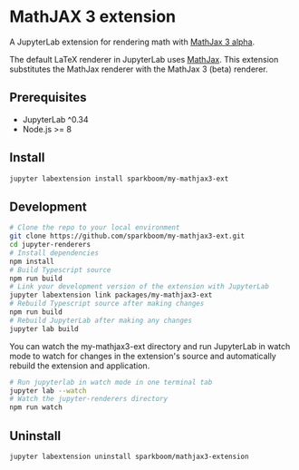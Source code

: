 # MathJAX 3 extension

A JupyterLab extension for rendering math with [MathJax 3 alpha](https://github.com/mathjax/mathjax-v3).

The default LaTeX renderer in JupyterLab uses [MathJax](https://www.mathjax.org/).
This extension substitutes the MathJax renderer with the MathJax 3 (beta) renderer.

## Prerequisites

- JupyterLab ^0.34
- Node.js >= 8

## Install

```bash
jupyter labextension install sparkboom/my-mathjax3-ext
```

## Development

```bash
# Clone the repo to your local environment
git clone https://github.com/sparkboom/my-mathjax3-ext.git
cd jupyter-renderers
# Install dependencies
npm install
# Build Typescript source
npm run build
# Link your development version of the extension with JupyterLab
jupyter labextension link packages/my-mathjax3-ext
# Rebuild Typescript source after making changes
npm run build
# Rebuild JupyterLab after making any changes
jupyter lab build
```

You can watch the my-mathjax3-ext directory and run JupyterLab in watch mode to watch for changes in the extension's source and automatically rebuild the extension and application.

```bash
# Run jupyterlab in watch mode in one terminal tab
jupyter lab --watch
# Watch the jupyter-renderers directory
npm run watch
```

## Uninstall

```bash
jupyter labextension uninstall sparkboom/mathjax3-extension
```
